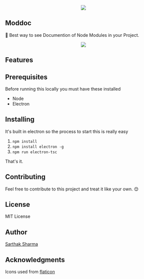 <div align="center"><img src="https://i.imgur.com/9HaEz3P.png"></div>

## Moddoc

🐶 Best way to see Documention of Node Modules in your Project.

<div align="center"><img src="https://i.imgur.com/EQYQepd.png"></div>

## Features


## Prerequisites

Before running this locally you must have these installed

+ Node
+ Electron

## Installing

It's built in electron so the process to start this is really easy

1. `npm install`
2. `npm install electron -g`
3. `npm run electron-tsc`

That's it.

## Contributing

Feel free to contribute to this project and treat it like your own. 😊 

## License

MIT License

## Author

[Sarthak Sharma](https://twitter.com/sarthology)

## Acknowledgments

Icons used from [flaticon](https://flaticon.com)

